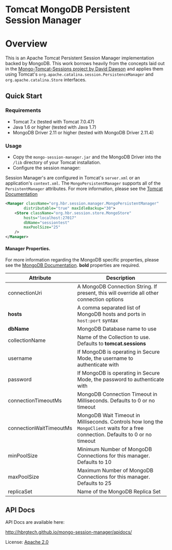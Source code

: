 Tomcat MongoDB Persistent Session Manager
=====================

# Overview

This is an Apache Tomcat Persistent Session Manager implementation backed by MongoDB.  This work borrows heavily from the concepts laid out in the [Mongo-Tomcat-Sessions project by David Dawson](https://github.com/naviance/Mongo-Tomcat-Sessions) and applies them using Tomcat's `org.apache.catalina.session.PersistenceManager` and `org.apache.catalina.Store` interfaces.

## Quick Start

### Requirements

*  Tomcat 7.x (tested with Tomcat 7.0.47)
*  Java 1.6 or higher (tested with Java 1.7)
*  MongoDB Driver 2.11 or higher (tested with MongoDB Driver 2.11.4)

### Usage

* Copy the `mongo-session-manager.jar` and the MongoDB Driver into the `/lib` directory of your Tomcat installation.
* Configure the session manager:

Session Manager's are configured in Tomcat's `server.xml` or an application's `context.xml`.  The `MongoPersistentManager` supports all of the `PersistentManager` attributes.  For more information, please see the [Tomcat Documentation](http://tomcat.apache.org/tomcat-7.0-doc/config/manager.html)

```xml
<Manager className="org.hbr.session.manager.MongoPersistentManager"
    	distributable="true" maxIdleBackup="30">
	<Store className="org.hbr.session.store.MongoStore"
		hosts="localhost:27017"
		dbName="sessiontest"
		maxPoolSize="25"
	/>
</Manager>
```

#### Manager Properties.

For more information regarding the MongoDB specific properties, please see the [MongoDB Documentation](http://docs.mongodb.org/manual/reference/connection-string/).  **bold** properties are required.

 Attribute | Description |
 --------- | ----------- |
 connectionUri | A MongoDB Connection String.  If present, this will override all other connection options
 **hosts** | A comma separated list of MongoDB hosts and ports in `host:port` syntax 
 **dbName** | MongoDB Database name to use 
 collectionName | Name of the Collection to use.  Defaults to **tomcat.sessions** 
 username | If MongoDB is operating in Secure Mode, the username to authenticate with 
 password | If MongoDB is operating in Secure Mode, the password to authenticate with 
 connectionTimeoutMs | MongoDB Connection Timeout in Milliseconds.  Defaults to 0 or no timeout 
 connectionWaitTimeoutMs | MongoDB Wait Timeout in Milliseconds.  Controls how long the `MongoClient` waits for a free connection.  Defaults to 0 or no timeout 
 minPoolSize | Minimum Number of MongoDB Connections for this manager.  Defaults to 10 
 maxPoolSize | Maximum Number of MongoDB Connections for this manager.  Defaults to 25 
 replicaSet | Name of the MongoDB Replica Set 

## API Docs
API Docs are available here:

http://hbrgtech.github.io/mongo-session-manager/apidocs/

License: [Apache 2.0](http://www.apache.org/licenses/LICENSE-2.0.txt)

